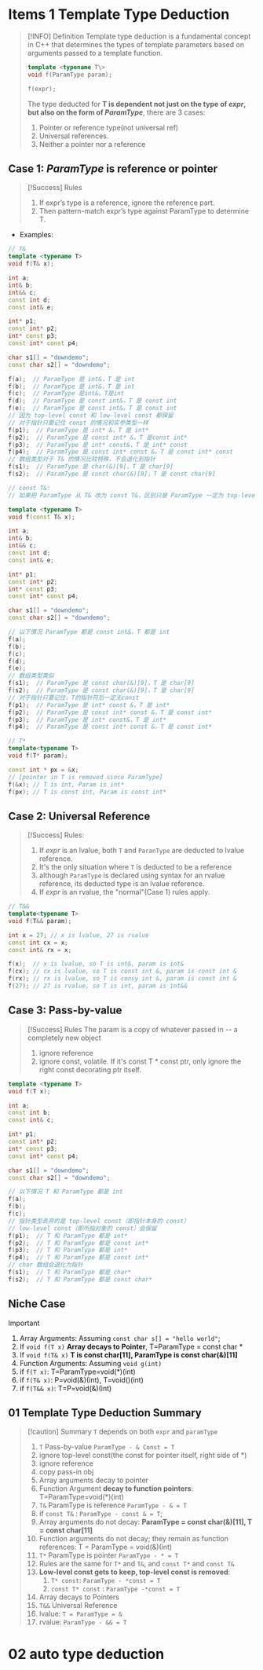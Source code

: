 # Items 1 Template Type Deduction
>[!INFO] Definition
>Template type deduction is a fundamental concept in C++ that determines the types of
>template parameters based on arguments passed to a template function. 
>```cpp
> template <typename T\>
>void f(ParamType param);
>
>f(expr);
>```
>The type deducted for **T is dependent not just on the type of *expr*, but also on the form of *ParamType***, there are 3 cases:
>1. Pointer or reference type(not universal ref)
>2. Universal references.
>3. Neither a pointer nor a reference

## Case 1: *ParamType* is reference or pointer 

>[!Success] Rules
> 1. If expr’s type is a reference, ignore the reference part.
> 2. Then pattern-match expr’s type against ParamType to determine T.
* Examples:
```cpp
// T&
template <typename T>
void f(T& x);

int a;
int& b;
int&& c;
const int d;
const int& e;

int* p1;
const int* p2;
int* const p3;
const int* const p4;

char s1[] = "downdemo";
const char s2[] = "downdemo";

f(a);  // ParamType 是 int&，T 是 int
f(b);  // ParamType 是 int&，T 是 int
f(c);  // ParamType 是int&，T是int
f(d);  // ParamType 是 const int&，T 是 const int
f(e);  // ParamType 是 const int&，T 是 const int
// 因为 top-level const 和 low-level const 都保留
// 对于指针只要记住 const 的情况和实参类型一样
f(p1);  // ParamType 是 int* &，T 是 int*
f(p2);  // ParamType 是 const int* &，T 是const int*
f(p3);  // ParamType 是 int* const&，T 是 int* const
f(p4);  // ParamType 是 const int* const &，T 是 const int* const
// 数组类型对于 T& 的情况比较特殊，不会退化到指针
f(s1);  // ParamType 是 char(&)[9]，T 是 char[9]
f(s2);  // ParamType 是 const char(&)[9]，T 是 const char[9]

// const T&:
// 如果把 ParamType 从 T& 改为 const T&，区别只是 ParamType 一定为 top-level const，ParamType 去掉 top-level const 和引用符就是 T 的类型，即 T 一定不为 top-level const 引用类型

template <typename T>
void f(const T& x);

int a;
int& b;
int&& c;
const int d;
const int& e;

int* p1;
const int* p2;
int* const p3;
const int* const p4;

char s1[] = "downdemo";
const char s2[] = "downdemo";

// 以下情况 ParamType 都是 const int&，T 都是 int
f(a);
f(b);
f(c);
f(d);
f(e);
// 数组类型类似
f(s1);  // ParamType 是 const char(&)[9]，T 是 char[9]
f(s2);  // ParamType 是 const char(&)[9]，T 是 char[9]
// 对于指针只要记住，T的指针符后一定无const
f(p1);  // ParamType 是 int* const &，T 是 int*
f(p2);  // ParamType 是 const int* const &，T 是 const int*
f(p3);  // ParamType 是 int* const&，T 是 int*
f(p4);  // ParamType 是 const int* const &，T 是 const int*

// T*
template<typename T>
void f(T* param);

const int * px = &x;
// [pointer in T is removed since ParamType]
f(&x); // T is int, Param is int*
f(px); // T is const int, Param is const int*

```

## Case 2: Universal Reference
>[!Success] Rules:
>1. If *expr* is an lvalue, both `T` and `ParanType` are deducted to lvalue reference. 
>	1. It's the only situation where `T` is deducted to be a reference
>	2. although `ParamType` is declared using syntax for an rvalue reference, its deducted type is an lvalue reference.
>2. If *expr* is an rvalue, the "normal"(Case 1) rules apply.

```cpp
// T&&
template<typename T>
void f(T&& param);

int x = 27; // x is lvalue, 27 is rvalue
const int cx = x;
const int& rx = x;

f(x);  // x is lvalue, so T is int&, param is int&
f(cx); // cx is lvalue, so T is const int &, param is const int &
f(rx); // rx is lvalue, so T is consy int &, param is const int &
f(27); // 27 is rvalue, so T is int, param is int&&
```

## Case 3: Pass-by-value
>[!Success] Rules
>The param is a copy of whatever passed in -- a completely new object
>1. ignore reference
>2. ignore const, volatile. If it's const T * const ptr, only ignore the right const decorating ptr itself.
```cpp
template <typename T>
void f(T x);

int a;
const int b;
const int& c;

int* p1;
const int* p2;
int* const p3;
const int* const p4;

char s1[] = "downdemo";
const char s2[] = "downdemo";

// 以下情况 T 和 ParamType 都是 int
f(a);
f(b);
f(c);
// 指针类型丢弃的是 top-level const（即指针本身的 const）
// low-level const（即所指对象的 const）会保留
f(p1);  // T 和 ParamType 都是 int*
f(p2);  // T 和 ParamType 都是 const int*
f(p3);  // T 和 ParamType 都是 int*
f(p4);  // T 和 ParamType 都是 const int*
// char 数组会退化为指针
f(s1);  // T 和 ParamType 都是 char*
f(s2);  // T 和 ParamType 都是 const char*
```

## Niche Case
>[!IMPORTANT]
>1. Array Arguments:
   Assuming `const char s[] = "hello world"`;
>	1. If `void f(T x)` **Array decays to Pointer**, T=ParamType = const char \*
>	2. If `void f(T& x)` **T is const char\[11\], ParamType is const char(&)\[11\]** 
>1. Function Arguments:
   Assuming `void g(int)`
>	1. if `f(T x)`:  T=ParamType=void(\*)(int)
>	2. if `f(T& x)`:  P=void(&)(int), T=void()(int)
>	3. if `f(T&& x)`:  T=P=void(&)(int)

## 01 Template Type Deduction Summary
>[!caution] Summary
> `T` depends on both `expr` and `paramType`
>1.  `T` Pass-by-value `ParamType - & Const = T`
>	1. ignore top-level const(the const for pointer itself, right side of \*)
>	2. ignore reference
>	3. copy pass-in obj
>	4. Array arguments decay to pointer
>	5. Function Argument **decay to function pointers**: T=ParamType=void(\*)(int)
>2. `T&` ParamType is reference `ParamType - & = T`
>	1. if `const T&` : `ParamType - const & = T`;
>	2. Array arguments do not decay: **ParamType = const char(&)\[11\], T = const char\[11\]**
>	3. Function arguments do not decay; they remain as function references: T = ParamType = void(&)(int)
>3. `T*` ParamType is pointer `ParamType - * = T`
>	1. Rules are the same for `T*` and `T&`, and `const T*` and `const T&`
>	2. **Low-level const gets to keep, top-level const is removed**:
>		1. `T* const`: `ParamType - *const = T`
>		2. `const T* const` : `ParamType -*const = T` 
>	3. Array decays to Pointers
>4. `T&&` Universal Reference
>	1. lvalue: `T = ParamType = &`
>	2. rvalue: `ParamType - && = T`


# 02 auto type deduction



